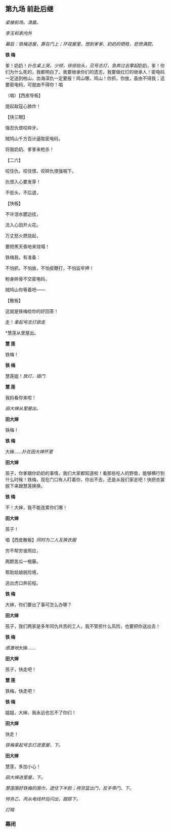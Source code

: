 ## 第九场 前赴后继

*紧接前场。清晨。* 

*李玉和家内外*

*幕启：铁梅进屋，靠在门上；环视屋里，想到爹爹、奶奶的牺牲，悲愤满腔。*


**铁 梅** 

爹！奶奶！*扑在桌上哭。少倾，徐徐抬头，见号志灯，急奔过去擎起*奶奶，爹！你们为什么死的，我都明白了。我要继承你们的遗志，我要做红灯的继承人！密电码一定送到柏山，血海深仇一定要报！鸠山哪，鸠山！你抓，你放，虽由不得我；这要密电码，可就由不得你！唱

（唱）【西皮导板】

提起敌寇心肺炸！

【快三眼】

强忍仇恨咬碎牙。

贼鸠山千方百计逼取密电码，

将我奶奶、爹爹来枪杀！

【二六】

咬住仇，咬住恨，咬碎仇恨强咽下，

仇恨入心要发芽！

不低头，不后退，

【快板】

不许泪水腮边挂，

流入心田开火花。

万丈怒火燃烧起，

要把黑天昏地来烧塌！

铁梅我，有准备：

不怕抓，不怕放，不怕皮鞭打，不怕监牢押！

粉身碎骨不交密电码，

贼鸠山你等着吧——

【散板】

这就是铁梅给你的好回答！

走！*拿起号志灯欲走*

*慧莲从里屋出。

**慧 莲** 

铁梅！

**铁 梅** 

慧莲姐！*放灯，插门*

**慧 莲** 

我妈看你来啦！

*田大婶从里屋出。*

**田大婶** 

铁梅！

**铁 梅** 

大婶……*扑在田大婶怀里*

**田大婶** 

孩子，你爹跟你奶奶的事情，我们大家都知道啦！看那些吃人的野兽，能够横行到什么时候！铁梅，现在门口有人盯着你，你出不去，还是从我们家走吧！快把衣裳脱下来跟慧莲换换。

**铁 梅** 

不！大婶，我不能连累你们哪！

**田大婶** 

孩子！

唱【西皮散板】*同时为二人互换衣服*

穷不帮穷谁照应，

两颗苦瓜一根藤。

帮助姑娘脱险境，

逃出虎口奔前程。

**铁 梅** 

大婶，你们要出了事可怎么办哪？

**田大婶** 

孩子，我们两家是多年同仇共苦的工人，我不管担什么风险，也要把你送出去！

**铁 梅** 

*感激地*大婶……

**田大婶** 

孩子，快走吧！

**慧 莲** 

铁梅，快走吧！

**铁 梅** 

姐姐，大婶，我永远也忘不了你们！

**田大婶** 

快走！

*铁梅拿起号志灯进里屋，下。*

**田大婶** 

慧莲，多加小心！

*田大婶进里屋，下。*

*慧莲围好铁梅的围巾，遮住下半脸；挎货篮出门，反手带门。下。*

*特务乙、丙从电线杆后闪出，跟踪下。*

*灯暗*

### 幕闭
